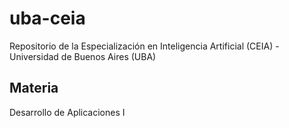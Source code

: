 # uba-ceia
Repositorio de la Especialización en Inteligencia Artificial (CEIA) - Universidad de Buenos Aires (UBA)

## Materia

Desarrollo de Aplicaciones I
